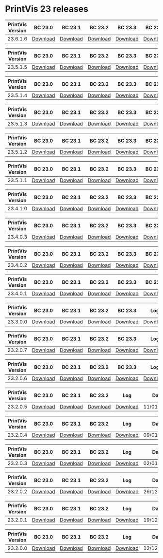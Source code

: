 # PrintVis 23 releases
|PrintVis Version|BC 23.0 | BC 23.1 | BC 23.2 | BC 23.3 | BC 23.4 | BC 23.5 | BC 23.6 |Log|Date|
|---|---| ---| ---| ---| ---| ---| ---|---|---|
|23.6.1.6|[Download](https://printvis.blob.core.windows.net/releases/pv365bc-23/23.6/1.6/23.0%20RuntimePackages.zip)| [Download](https://printvis.blob.core.windows.net/releases/pv365bc-23/23.6/1.6/23.1%20RuntimePackages.zip)| [Download](https://printvis.blob.core.windows.net/releases/pv365bc-23/23.6/1.6/23.2%20RuntimePackages.zip)| [Download](https://printvis.blob.core.windows.net/releases/pv365bc-23/23.6/1.6/23.3%20RuntimePackages.zip)| [Download](https://printvis.blob.core.windows.net/releases/pv365bc-23/23.6/1.6/23.4%20RuntimePackages.zip)| [Download](https://printvis.blob.core.windows.net/releases/pv365bc-23/23.6/1.6/23.5%20RuntimePackages.zip)| [Download](https://printvis.blob.core.windows.net/releases/pv365bc-23/23.6/1.6/23.6%20RuntimePackages.zip)|[Download](https://printvis.blob.core.windows.net/releases/pv365bc-23/23.6/1.6/23.6.1.6%20release%20log.csv)|09/04/2024|

|PrintVis Version|BC 23.0 | BC 23.1 | BC 23.2 | BC 23.3 | BC 23.4 | BC 23.5 |Log|Date|
|---|---| ---| ---| ---| ---| ---|---|---|
|23.5.1.5|[Download](https://printvis.blob.core.windows.net/releases/pv365bc-23/23.5/1.5/23.0%20RuntimePackages.zip)| [Download](https://printvis.blob.core.windows.net/releases/pv365bc-23/23.5/1.5/23.1%20RuntimePackages.zip)| [Download](https://printvis.blob.core.windows.net/releases/pv365bc-23/23.5/1.5/23.2%20RuntimePackages.zip)| [Download](https://printvis.blob.core.windows.net/releases/pv365bc-23/23.5/1.5/23.3%20RuntimePackages.zip)| [Download](https://printvis.blob.core.windows.net/releases/pv365bc-23/23.5/1.5/23.4%20RuntimePackages.zip)| [Download](https://printvis.blob.core.windows.net/releases/pv365bc-23/23.5/1.5/23.5%20RuntimePackages.zip)|[Download](https://printvis.blob.core.windows.net/releases/pv365bc-23/23.5/1.5/23.5.1.5%20release%20log.csv)|02/04/2024|

|PrintVis Version|BC 23.0 | BC 23.1 | BC 23.2 | BC 23.3 | BC 23.4 | BC 23.5 |Log|Date|
|---|---| ---| ---| ---| ---| ---|---|---|
|23.5.1.4|[Download](https://printvis.blob.core.windows.net/releases/pv365bc-23/23.5/1.4/23.0%20RuntimePackages.zip)| [Download](https://printvis.blob.core.windows.net/releases/pv365bc-23/23.5/1.4/23.1%20RuntimePackages.zip)| [Download](https://printvis.blob.core.windows.net/releases/pv365bc-23/23.5/1.4/23.2%20RuntimePackages.zip)| [Download](https://printvis.blob.core.windows.net/releases/pv365bc-23/23.5/1.4/23.3%20RuntimePackages.zip)| [Download](https://printvis.blob.core.windows.net/releases/pv365bc-23/23.5/1.4/23.4%20RuntimePackages.zip)| [Download](https://printvis.blob.core.windows.net/releases/pv365bc-23/23.5/1.4/23.5%20RuntimePackages.zip)|[Download](https://printvis.blob.core.windows.net/releases/pv365bc-23/23.5/1.4/23.5.1.4%20release%20log.csv)|26/03/2024|

|PrintVis Version|BC 23.0 | BC 23.1 | BC 23.2 | BC 23.3 | BC 23.4 | BC 23.5 |Log|Date|
|---|---| ---| ---| ---| ---| ---|---|---|
|23.5.1.3|[Download](https://printvis.blob.core.windows.net/releases/pv365bc-23/23.5/1.3/23.0%20RuntimePackages.zip)| [Download](https://printvis.blob.core.windows.net/releases/pv365bc-23/23.5/1.3/23.1%20RuntimePackages.zip)| [Download](https://printvis.blob.core.windows.net/releases/pv365bc-23/23.5/1.3/23.2%20RuntimePackages.zip)| [Download](https://printvis.blob.core.windows.net/releases/pv365bc-23/23.5/1.3/23.3%20RuntimePackages.zip)| [Download](https://printvis.blob.core.windows.net/releases/pv365bc-23/23.5/1.3/23.4%20RuntimePackages.zip)| [Download](https://printvis.blob.core.windows.net/releases/pv365bc-23/23.5/1.3/23.5%20RuntimePackages.zip)|[Download](https://printvis.blob.core.windows.net/releases/pv365bc-23/23.5/1.3/23.5.1.3%20release%20log.csv)|19/03/2024|

|PrintVis Version|BC 23.0 | BC 23.1 | BC 23.2 | BC 23.3 | BC 23.4 | BC 23.5 |Log|Date|
|---|---| ---| ---| ---| ---| ---|---|---|
|23.5.1.2|[Download](https://printvis.blob.core.windows.net/releases/pv365bc-23/23.5/1.2/23.0%20RuntimePackages.zip)| [Download](https://printvis.blob.core.windows.net/releases/pv365bc-23/23.5/1.2/23.1%20RuntimePackages.zip)| [Download](https://printvis.blob.core.windows.net/releases/pv365bc-23/23.5/1.2/23.2%20RuntimePackages.zip)| [Download](https://printvis.blob.core.windows.net/releases/pv365bc-23/23.5/1.2/23.3%20RuntimePackages.zip)| [Download](https://printvis.blob.core.windows.net/releases/pv365bc-23/23.5/1.2/23.4%20RuntimePackages.zip)| [Download](https://printvis.blob.core.windows.net/releases/pv365bc-23/23.5/1.2/23.5%20RuntimePackages.zip)|[Download](https://printvis.blob.core.windows.net/releases/pv365bc-23/23.5/1.2/23.5.1.2%20release%20log.csv)|12/03/2024|

|PrintVis Version|BC 23.0 | BC 23.1 | BC 23.2 | BC 23.3 | BC 23.4 | BC 23.5 |Log|Date|
|---|---| ---| ---| ---| ---| ---|---|---|
|23.5.1.1|[Download](https://printvis.blob.core.windows.net/releases/pv365bc-23/23.5/1.1/23.0%20RuntimePackages.zip)| [Download](https://printvis.blob.core.windows.net/releases/pv365bc-23/23.5/1.1/23.1%20RuntimePackages.zip)| [Download](https://printvis.blob.core.windows.net/releases/pv365bc-23/23.5/1.1/23.2%20RuntimePackages.zip)| [Download](https://printvis.blob.core.windows.net/releases/pv365bc-23/23.5/1.1/23.3%20RuntimePackages.zip)| [Download](https://printvis.blob.core.windows.net/releases/pv365bc-23/23.5/1.1/23.4%20RuntimePackages.zip)| [Download](https://printvis.blob.core.windows.net/releases/pv365bc-23/23.5/1.1/23.5%20RuntimePackages.zip)|[Download](https://printvis.blob.core.windows.net/releases/pv365bc-23/23.5/1.1/23.5.1.1%20release%20log.csv)|08/03/2024|

|PrintVis Version|BC 23.0 | BC 23.1 | BC 23.2 | BC 23.3 | BC 23.4 |Log|Date|
|---|---| ---| ---| ---| ---|---|---|
|23.4.1.0|[Download](https://printvis.blob.core.windows.net/releases/pv365bc-23/23.4/1.0/23.0%20RuntimePackages.zip)| [Download](https://printvis.blob.core.windows.net/releases/pv365bc-23/23.4/1.0/23.1%20RuntimePackages.zip)| [Download](https://printvis.blob.core.windows.net/releases/pv365bc-23/23.4/1.0/23.2%20RuntimePackages.zip)| [Download](https://printvis.blob.core.windows.net/releases/pv365bc-23/23.4/1.0/23.3%20RuntimePackages.zip)| [Download](https://printvis.blob.core.windows.net/releases/pv365bc-23/23.4/1.0/23.4%20RuntimePackages.zip)|[Download](https://printvis.blob.core.windows.net/releases/pv365bc-23/23.4/1.0/23.4.1.0%20release%20log.csv)|29/02/2024|

|PrintVis Version|BC 23.0 | BC 23.1 | BC 23.2 | BC 23.3 | BC 23.4 |Log|Date|
|---|---| ---| ---| ---| ---|---|---|
|23.4.0.3|[Download](https://printvis.blob.core.windows.net/releases/pv365bc-23/23.4/0.3/23.0%20RuntimePackages.zip)| [Download](https://printvis.blob.core.windows.net/releases/pv365bc-23/23.4/0.3/23.1%20RuntimePackages.zip)| [Download](https://printvis.blob.core.windows.net/releases/pv365bc-23/23.4/0.3/23.2%20RuntimePackages.zip)| [Download](https://printvis.blob.core.windows.net/releases/pv365bc-23/23.4/0.3/23.3%20RuntimePackages.zip)| [Download](https://printvis.blob.core.windows.net/releases/pv365bc-23/23.4/0.3/23.4%20RuntimePackages.zip)|[Download](https://printvis.blob.core.windows.net/releases/pv365bc-23/23.4/0.3/23.4.0.3%20release%20log.csv)|20/02/2024|

|PrintVis Version|BC 23.0 | BC 23.1 | BC 23.2 | BC 23.3 | BC 23.4 |Log|Date|
|---|---| ---| ---| ---| ---|---|---|
|23.4.0.2|[Download](https://printvis.blob.core.windows.net/releases/pv365bc-23/23.4/0.2/23.0%20RuntimePackages.zip)| [Download](https://printvis.blob.core.windows.net/releases/pv365bc-23/23.4/0.2/23.1%20RuntimePackages.zip)| [Download](https://printvis.blob.core.windows.net/releases/pv365bc-23/23.4/0.2/23.2%20RuntimePackages.zip)| [Download](https://printvis.blob.core.windows.net/releases/pv365bc-23/23.4/0.2/23.3%20RuntimePackages.zip)| [Download](https://printvis.blob.core.windows.net/releases/pv365bc-23/23.4/0.2/23.4%20RuntimePackages.zip)|[Download](https://printvis.blob.core.windows.net/releases/pv365bc-23/23.4/0.2/23.4.0.2%20release%20log.csv)|13/02/2024|

|PrintVis Version|BC 23.0 | BC 23.1 | BC 23.2 | BC 23.3 | BC 23.4 |Log|Date|
|---|---| ---| ---| ---| ---|---|---|
|23.4.0.1|[Download](https://printvis.blob.core.windows.net/releases/pv365bc-23/23.4/0.1/23.0%20RuntimePackages.zip)| [Download](https://printvis.blob.core.windows.net/releases/pv365bc-23/23.4/0.1/23.1%20RuntimePackages.zip)| [Download](https://printvis.blob.core.windows.net/releases/pv365bc-23/23.4/0.1/23.2%20RuntimePackages.zip)| [Download](https://printvis.blob.core.windows.net/releases/pv365bc-23/23.4/0.1/23.3%20RuntimePackages.zip)| [Download](https://printvis.blob.core.windows.net/releases/pv365bc-23/23.4/0.1/23.4%20RuntimePackages.zip)|[Download](https://printvis.blob.core.windows.net/releases/pv365bc-23/23.4/0.1/23.4.0.1%20release%20log.csv)|06/02/2024|

|PrintVis Version|BC 23.0 | BC 23.1 | BC 23.2 | BC 23.3 |Log|Date|
|---|---| ---| ---| ---|---|---|
|23.3.0.0|[Download](https://printvis.blob.core.windows.net/releases/pv365bc-23/23.3/0.0/23.0%20RuntimePackages.zip)| [Download](https://printvis.blob.core.windows.net/releases/pv365bc-23/23.3/0.0/23.1%20RuntimePackages.zip)| [Download](https://printvis.blob.core.windows.net/releases/pv365bc-23/23.3/0.0/23.2%20RuntimePackages.zip)| [Download](https://printvis.blob.core.windows.net/releases/pv365bc-23/23.3/0.0/23.3%20RuntimePackages.zip)|[Download](https://printvis.blob.core.windows.net/releases/pv365bc-23/23.3/0.0/23.3.0.0%20release%20log.csv)|30/01/2024|

|PrintVis Version|BC 23.0 | BC 23.1 | BC 23.2 | BC 23.3 |Log|Date|
|---|---| ---| ---| ---|---|---|
|23.2.0.7|[Download](https://printvis.blob.core.windows.net/releases/pv365bc-23/23.2/0.7/23.0%20RuntimePackages.zip)| [Download](https://printvis.blob.core.windows.net/releases/pv365bc-23/23.2/0.7/23.1%20RuntimePackages.zip)| [Download](https://printvis.blob.core.windows.net/releases/pv365bc-23/23.2/0.7/23.2%20RuntimePackages.zip)| [Download](https://printvis.blob.core.windows.net/releases/pv365bc-23/23.2/0.7/23.3%20RuntimePackages.zip)|[Download](https://printvis.blob.core.windows.net/releases/pv365bc-23/23.2/0.7/23.2.0.7%20release%20log.csv)|24/01/2024|

|PrintVis Version|BC 23.0 | BC 23.1 | BC 23.2 | BC 23.3 |Log|Date|
|---|---| ---| ---| ---|---|---|
|23.2.0.6|[Download](https://printvis.blob.core.windows.net/releases/pv365bc-23/23.2/0.6/23.0%20RuntimePackages.zip)| [Download](https://printvis.blob.core.windows.net/releases/pv365bc-23/23.2/0.6/23.1%20RuntimePackages.zip)| [Download](https://printvis.blob.core.windows.net/releases/pv365bc-23/23.2/0.6/23.2%20RuntimePackages.zip)| [Download](https://printvis.blob.core.windows.net/releases/pv365bc-23/23.2/0.6/23.3%20RuntimePackages.zip)|[Download](https://printvis.blob.core.windows.net/releases/pv365bc-23/23.2/0.6/23.2.0.6%20release%20log.csv)|16/01/2024|

|PrintVis Version|BC 23.0 | BC 23.1 | BC 23.2 |Log|Date|
|---|---| ---| ---|---|---|
|23.2.0.5|[Download](https://printvis.blob.core.windows.net/releases/pv365bc-23/23.2/0.5/23.0%20RuntimePackages.zip)| [Download](https://printvis.blob.core.windows.net/releases/pv365bc-23/23.2/0.5/23.1%20RuntimePackages.zip)| [Download](https://printvis.blob.core.windows.net/releases/pv365bc-23/23.2/0.5/23.2%20RuntimePackages.zip)|[Download](https://printvis.blob.core.windows.net/releases/pv365bc-23/23.2/0.5/23.2.0.5%20release%20log.csv)|11/01/2024|

|PrintVis Version|BC 23.0 | BC 23.1 | BC 23.2 |Log|Date|
|---|---| ---| ---|---|---|
|23.2.0.4|[Download](https://printvis.blob.core.windows.net/releases/pv365bc-23/23.2/0.4/23.0%20RuntimePackages.zip)| [Download](https://printvis.blob.core.windows.net/releases/pv365bc-23/23.2/0.4/23.1%20RuntimePackages.zip)| [Download](https://printvis.blob.core.windows.net/releases/pv365bc-23/23.2/0.4/23.2%20RuntimePackages.zip)|[Download](https://printvis.blob.core.windows.net/releases/pv365bc-23/23.2/0.4/23.2.0.4%20release%20log.csv)|09/01/2024|

|PrintVis Version|BC 23.0 | BC 23.1 | BC 23.2 |Log|Date|
|---|---| ---| ---|---|---|
|23.2.0.3|[Download](https://printvis.blob.core.windows.net/releases/pv365bc-23/23.2/0.3/23.0%20RuntimePackages.zip)| [Download](https://printvis.blob.core.windows.net/releases/pv365bc-23/23.2/0.3/23.1%20RuntimePackages.zip)| [Download](https://printvis.blob.core.windows.net/releases/pv365bc-23/23.2/0.3/23.2%20RuntimePackages.zip)|[Download](https://printvis.blob.core.windows.net/releases/pv365bc-23/23.2/0.3/23.2.0.3%20release%20log.csv)|02/01/2024|

|PrintVis Version|BC 23.0 | BC 23.1 | BC 23.2 |Log|Date|
|---|---| ---| ---|---|---|
|23.2.0.2|[Download](https://printvis.blob.core.windows.net/releases/pv365bc-23/23.2/0.2/23.0%20RuntimePackages.zip)| [Download](https://printvis.blob.core.windows.net/releases/pv365bc-23/23.2/0.2/23.1%20RuntimePackages.zip)| [Download](https://printvis.blob.core.windows.net/releases/pv365bc-23/23.2/0.2/23.2%20RuntimePackages.zip)|[Download](https://printvis.blob.core.windows.net/releases/pv365bc-23/23.2/0.2/23.2.0.2%20release%20log.csv)|26/12/2023|

|PrintVis Version|BC 23.0 | BC 23.1 | BC 23.2 |Log|Date|
|---|---| ---| ---|---|---|
|23.2.0.1|[Download](https://printvis.blob.core.windows.net/releases/pv365bc-23/23.2/0.1/23.0%20RuntimePackages.zip)| [Download](https://printvis.blob.core.windows.net/releases/pv365bc-23/23.2/0.1/23.1%20RuntimePackages.zip)| [Download](https://printvis.blob.core.windows.net/releases/pv365bc-23/23.2/0.1/23.2%20RuntimePackages.zip)|[Download](https://printvis.blob.core.windows.net/releases/pv365bc-23/23.2/0.1/23.2.0.1%20release%20log.csv)|19/12/2023|

|PrintVis Version|BC 23.0 | BC 23.1 | BC 23.2 |Log|Date|
|---|---| ---| ---|---|---|
|23.2.0.0|[Download](https://printvis.blob.core.windows.net/releases/pv365bc-23/23.2/0/23.0%20RuntimePackages.zip)| [Download](https://printvis.blob.core.windows.net/releases/pv365bc-23/23.2/0/23.1%20RuntimePackages.zip)| [Download](https://printvis.blob.core.windows.net/releases/pv365bc-23/23.2/0/23.2%20RuntimePackages.zip)|[Download](https://printvis.blob.core.windows.net/releases/pv365bc-23/23.2/0/23.2.0.0%20release%20log.csv)|12/12/2023|

